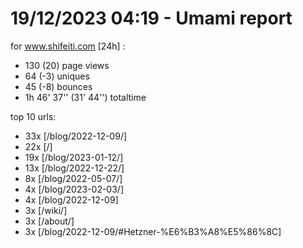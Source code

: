 # 19/12/2023 04:19 - Umami report
for www.shifeiti.com [24h] :

 - 130 (20) page views
 - 64 (-3) uniques
 - 45 (-8) bounces
 - 1h 46' 37'' (31' 44'') totaltime


top 10 urls:
 - 33x [/blog/2022-12-09/]
 - 22x [/]
 - 19x [/blog/2023-01-12/]
 - 13x [/blog/2022-12-22/]
 - 8x [/blog/2022-05-07/]
 - 4x [/blog/2023-02-03/]
 - 4x [/blog/2022-12-09]
 - 3x [/wiki/]
 - 3x [/about/]
 - 3x [/blog/2022-12-09/#Hetzner-%E6%B3%A8%E5%86%8C]


